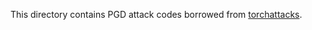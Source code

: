 This directory contains PGD attack codes borrowed from [torchattacks](https://github.com/Harry24k/adversarial-attacks-pytorch).